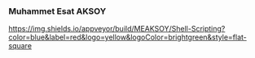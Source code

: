 ### Muhammet Esat AKSOY

https://img.shields.io/appveyor/build/MEAKSOY/Shell-Scripting?color=blue&label=red&logo=yellow&logoColor=brightgreen&style=flat-square

<!--
**MEAKSOY/meaksoy** is a ✨ _special_ ✨ repository because its `README.md` (this file) appears on your GitHub profile.

Here are some ideas to get you started:

- 🔭 I’m currently working on ...
- 🌱 I’m currently learning ...
- 👯 I’m looking to collaborate on ...
- 🤔 I’m looking for help with ...
- 💬 Ask me about ...
- 📫 How to reach me: ...
- 😄 Pronouns: ...
- ⚡ Fun fact: ...
-->
